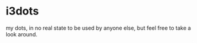 # i3dots

my dots, in no real state to be used by anyone else, but feel free to take a look around.
